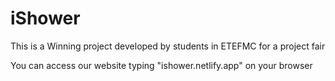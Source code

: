 # iShower
This is a Winning project developed by students in ETEFMC for a project fair

You can access our website typing "ishower.netlify.app" on your browser
